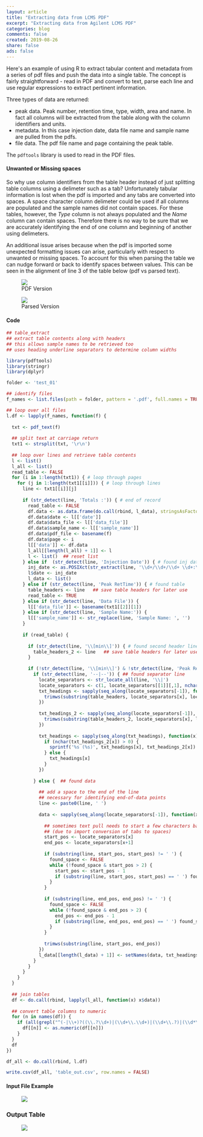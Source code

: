 ```yaml
---
layout: article
title: "Extracting data from LCMS PDF"
excerpt: "Extracting data from Agilent LCMS PDF"
categories: blog
comments: false
created: 2019-08-26
share: false
ads: false
---
```


Here's an example of using R to extract tabular content and metadata from a series of pdf files and push the data into a single table.  The concept is fairly straightforward - read in PDF and convert to text, parse each line and use regular expressions to extract pertinent information.  

Three types of data are returned:

-  peak data.  Peak number, retention time, type, width, area and name.  In fact all columns will be extracted from the table along with the column identifiers and units.
-  metadata.  In this case injection date, data file name and sample name are pulled from the pdfs.
-  file data.  The pdf file name and page containing the peak table.

The `pdftools` library is used to read in the PDF files.

#### Unwanted or Missing spaces

So why use column identifiers from the table header instead of just splitting table columns using a delimeter such as a tab?  Unfortunately tabular information is lost when the pdf is imported and any tabs are converted into spaces.  A space character column delimeter could be used if all columns are populated and the sample names did not contain spaces.  For these tables, however, the *Type* column is not always populated and the *Name* column can contain spaces.  Therefore there is no way to be sure that we are accurately identifying the end of one column and beginning of another using delimeters.  

An additional issue arises because when the pdf is imported some unexpected formatting issues can arise, particularly with respect to unwanted or missing spaces.  To account for this when parsing the table we can nudge forward or back to identify spaces between values.  This can be seen in the alignment of line 3 of the table below (pdf vs parsed text).

<figure>
	<img src="/images/drafts/pdf_table_01.png">
	<figcaption>PDF Version</figcaption>
</figure>

<figure>
	<img src="/images/drafts/pdf_table_02.png">
	<figcaption>Parsed Version</figcaption>
</figure>


#### Code

```r
## table_extract
## extract table contents along with headers
## this allows sample names to be retrieved too
## uses heading underline separators to determine column widths

library(pdftools)
library(stringr)
library(dplyr)

folder <- 'test_01'

## identify files
f_names <- list.files(path = folder, pattern = '.pdf', full.names = TRUE)

## loop over all files
l.df <- lapply(f_names, function(f) {
  
  txt <- pdf_text(f)
  
  ## split text at carriage return
  txt1 <- strsplit(txt, '\r\n')
  
  ## loop over lines and retrieve table contents
  l <- list()
  l_all <- list()
  read_table <- FALSE
  for (i in 1:length(txt1)) { # loop through pages
    for (j in 1:length(txt1[[i]])) { # loop through lines
      line <- txt1[[i]][j]
      
      if (str_detect(line, 'Totals :')) { # end of record
        read_table <- FALSE
        df.data <- as.data.frame(do.call(rbind, l_data), stringsAsFactors = FALSE)
        df.data$date <- l[['date']]
        df.data$data_file <- l[['data_file']]
        df.data$sample_name <- l[['sample_name']]
        df.data$pdf_file <- basename(f)
        df.data$page <- i
        l[['data']] <- df.data
        l_all[[length(l_all) + 1]] <- l
        l <- list()  ## reset list
      } else if  (str_detect(line, 'Injection Date')) { # found inj date
        inj_date <- as.POSIXct(str_extract(line, '\\d+/\\d+/\\d+ \\d+:\\d+:\\d+ [A|P]M'), format = '%m/%d/%Y %I:%M:%S %p')
        l$date <- inj_date
        l_data <- list()
      } else if (str_detect(line, 'Peak RetTime')) { # found table
        table_headers <- line   ## save table headers for later use
        read_table <- TRUE
      } else if (str_detect(line, 'Data File')) {
        l[['data_file']] <- basename(txt1[[2]][1])
      } else if (str_detect(line, 'Sample Name:')) {
        l[['sample_name']] <- str_replace(line, 'Sample Name: ', '')
      }
      
      if (read_table) {
        
        if (str_detect(line, '\\[min\\]')) { # found second header line
          table_headers_2 <- line   ## save table headers for later use
        }
        
        if (!str_detect(line, '\\[min\\]') & !str_detect(line, 'Peak RetTime')) {
          if (str_detect(line, '--|--')) { ## found separator line
            locate_separators <- str_locate_all(line, '\\|')
            locate_separators <- c(1, locate_separators[[1]][,1], nchar(line))
            txt_headings <- sapply(seq_along(locate_separators[-1]), function(x) {
              trimws(substring(table_headers, locate_separators[x], locate_separators[x+1]))
            })
            
            txt_headings_2 <- sapply(seq_along(locate_separators[-1]), function(x) {
              trimws(substring(table_headers_2, locate_separators[x], locate_separators[x+1]))
            })
            
            txt_headings <- sapply(seq_along(txt_headings), function(x) {
              if (nchar(txt_headings_2[x]) > 0) {
                sprintf('%s (%s)', txt_headings[x], txt_headings_2[x])
              } else {
                txt_headings[x]
              }
            })
            
          } else {  ## found data
            
            ## add a space to the end of the line
            ## necessary for identifying end-of-data points
            line <- paste0(line, ' ')
            
            data <- sapply(seq_along(locate_separators[-1]), function(x) {
              
              ## sometimes text pull needs to start a few characters back
              ## (due to import conversion of tabs to spaces)
              start_pos <- locate_separators[x]
              end_pos <- locate_separators[x+1]
              
              if (substring(line, start_pos, start_pos) != ' ') {
                found_space <- FALSE
                while (!found_space & start_pos > 2) {
                  start_pos <- start_pos - 1
                  if (substring(line, start_pos, start_pos) == ' ') found_space <- TRUE
                }
              }
              
              if (substring(line, end_pos, end_pos) != ' ') {
                found_space <- FALSE
                while (!found_space & end_pos > 2) {
                  end_pos <- end_pos - 1
                  if (substring(line, end_pos, end_pos) == ' ') found_space <- TRUE
                }
              }
              
              trimws(substring(line, start_pos, end_pos))
            })
            l_data[[length(l_data) + 1]] <- setNames(data, txt_headings)
          }
        }
      }
    }
  }
  
  ## join tables
  df <- do.call(rbind, lapply(l_all, function(x) x$data))
  
  ## convert table columns to numeric
  for (n in names(df)) {
    if (all(grepl("^(-|\\+)?((\\.?\\d+)|(\\d+\\.\\d+)|(\\d+\\.?)|(\\d*\\.*\\d+[E|e](-|\\+)\\d+))$", df[[n]]))) {
      df[[n]] <- as.numeric(df[[n]])
    }
  }
  df
})

df_all <- do.call(rbind, l.df)

write.csv(df_all, 'table_out.csv', row.names = FALSE)

```

#### Input File Example

<figure>
	<img src="/images/drafts/input_file.png">
</figure>

### Output Table

<figure>
	<img src="/images/drafts/output_table.png">
</figure>

